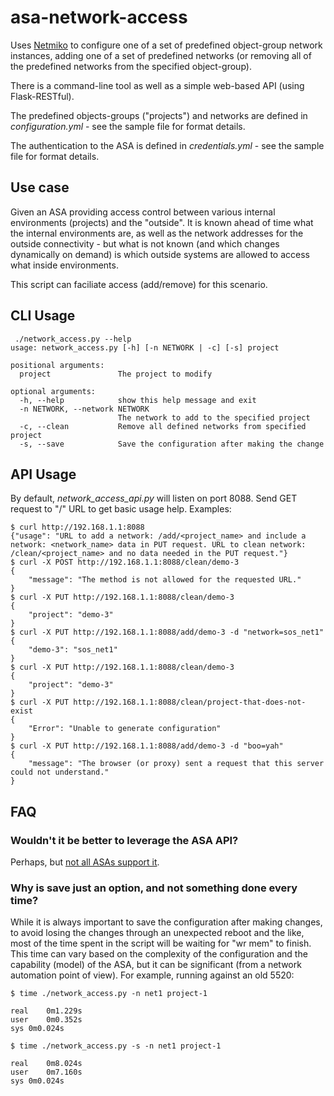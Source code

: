 # asa-network-access

Uses [Netmiko](https://github.com/ktbyers/netmiko) to configure one of a set of predefined object-group network instances, adding one of a set of predefined networks (or removing all of the predefined networks from the specified object-group).

There is a command-line tool as well as a simple web-based API (using Flask-RESTful).

The predefined objects-groups ("projects") and networks are defined in _configuration.yml_ - see the sample file for format details.

The authentication to the ASA is defined in _credentials.yml_ - see the sample file for format details.

## Use case

Given an ASA providing access control between various internal environments (projects) and the "outside". It is known ahead of time what the internal environments are, as well as the network addresses for the outside connectivity - but what is not known (and which changes dynamically on demand) is which outside systems are allowed to access what inside environments.

This script can faciliate access (add/remove) for this scenario.

## CLI Usage

```
 ./network_access.py --help
usage: network_access.py [-h] [-n NETWORK | -c] [-s] project

positional arguments:
  project               The project to modify

optional arguments:
  -h, --help            show this help message and exit
  -n NETWORK, --network NETWORK
                        The network to add to the specified project
  -c, --clean           Remove all defined networks from specified project
  -s, --save            Save the configuration after making the change
```

## API Usage

By default, *network_access_api.py* will listen on port 8088. Send GET request to "/" URL to get basic usage help. Examples:

```
$ curl http://192.168.1.1:8088
{"usage": "URL to add a network: /add/<project_name> and include a network: <network_name> data in PUT request. URL to clean network: /clean/<project_name> and no data needed in the PUT request."}
$ curl -X POST http://192.168.1.1:8088/clean/demo-3
{
    "message": "The method is not allowed for the requested URL."
}
$ curl -X PUT http://192.168.1.1:8088/clean/demo-3
{
    "project": "demo-3"
}
$ curl -X PUT http://192.168.1.1:8088/add/demo-3 -d "network=sos_net1"
{
    "demo-3": "sos_net1"
}
$ curl -X PUT http://192.168.1.1:8088/clean/demo-3
{
    "project": "demo-3"
}
$ curl -X PUT http://192.168.1.1:8088/clean/project-that-does-not-exist
{
    "Error": "Unable to generate configuration"
}
$ curl -X PUT http://192.168.1.1:8088/add/demo-3 -d "boo=yah"
{
    "message": "The browser (or proxy) sent a request that this server could not understand."
}
```

## FAQ

### Wouldn't it be better to leverage the ASA API?
Perhaps, but [not all ASAs support it](https://www.cisco.com/c/en/us/td/docs/security/asa/compatibility/asamatrx.html#id_65991).

### Why is save just an option, and not something done every time?
While it is always important to save the configuration after making changes, to avoid losing the changes through an unexpected reboot and the like, most of the time spent in the script will be waiting for "wr mem" to finish. This time can vary based on the complexity of the configuration and the capability (model) of the ASA, but it can be significant (from a network automation point of view). For example, running against an old 5520:

```
$ time ./network_access.py -n net1 project-1

real	0m1.229s
user	0m0.352s
sys	0m0.024s

$ time ./network_access.py -s -n net1 project-1

real	0m8.024s
user	0m7.160s
sys	0m0.024s
```
